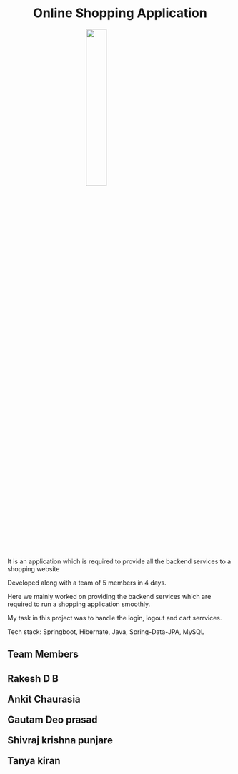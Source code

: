 <h1 align="center">Online Shopping Application</h1>

<div><img style="margin-left: 35%;" width="30%" height="auto" src="https://previews.123rf.com/images/ikalvi/ikalvi1712/ikalvi171200242/92412982-smiling-shopping-cart-vector-logo-design-shopping-mart-or-app-vector-logo-.jpg" height="175px"/></div>

<p> It is an application which is required to provide all the backend services to a shopping website
</p>
<p> 
Developed along with a team of 5 members in 4 days.
</p>
<p> 
Here we mainly worked on providing the backend services which are required to run a shopping application smoothly.
</p>
<p>My task in this project was to handle the login, logout and cart serrvices.
</p>
<p>Tech stack:  Springboot, Hibernate, Java, Spring-Data-JPA, MySQL</p>

<h2>Team Members<h2/>
<p>Rakesh D B</p>
<p>Ankit Chaurasia</p>
<p>Gautam Deo prasad</p>
<p>Shivraj krishna punjare</p>
<p>Tanya kiran</p>
